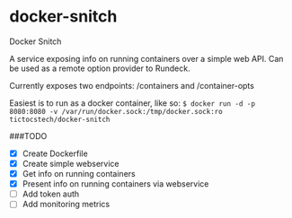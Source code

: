 # docker-snitch
Docker Snitch

A service exposing info on running containers over a simple web API. Can be used as a remote option provider to Rundeck.

Currently exposes two endpoints:
/containers and /container-opts

Easiest is to run as a docker container, like so:
`$ docker run -d -p 8080:8080 -v /var/run/docker.sock:/tmp/docker.sock:ro tictocstech/docker-snitch`

###TODO
- [x] Create Dockerfile
- [x] Create simple webservice
- [x] Get info on running containers
- [x] Present info on running containers via webservice
- [ ] Add token auth
- [ ] Add monitoring metrics
